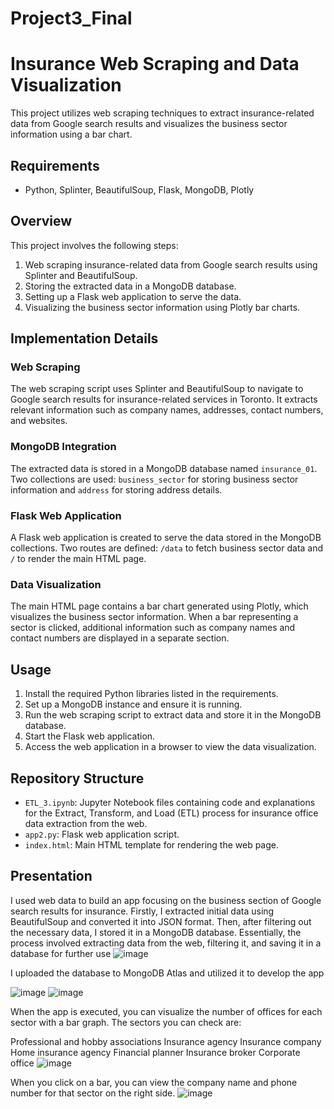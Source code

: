 # Project3_Final

# Insurance Web Scraping and Data Visualization

This project utilizes web scraping techniques to extract insurance-related data from Google search results and visualizes the business sector information using a bar chart.

## Requirements

- Python, Splinter, BeautifulSoup, Flask, MongoDB, Plotly

## Overview

This project involves the following steps:

1. Web scraping insurance-related data from Google search results using Splinter and BeautifulSoup.
2. Storing the extracted data in a MongoDB database.
3. Setting up a Flask web application to serve the data.
4. Visualizing the business sector information using Plotly bar charts.

## Implementation Details

### Web Scraping

The web scraping script uses Splinter and BeautifulSoup to navigate to Google search results for insurance-related services in Toronto. It extracts relevant information such as company names, addresses, contact numbers, and websites.

### MongoDB Integration

The extracted data is stored in a MongoDB database named `insurance_01`. Two collections are used: `business_sector` for storing business sector information and `address` for storing address details.

### Flask Web Application

A Flask web application is created to serve the data stored in the MongoDB collections. Two routes are defined: `/data` to fetch business sector data and `/` to render the main HTML page.

### Data Visualization

The main HTML page contains a bar chart generated using Plotly, which visualizes the business sector information. When a bar representing a sector is clicked, additional information such as company names and contact numbers are displayed in a separate section.

## Usage

1. Install the required Python libraries listed in the requirements.
2. Set up a MongoDB instance and ensure it is running.
3. Run the web scraping script to extract data and store it in the MongoDB database.
4. Start the Flask web application.
5. Access the web application in a browser to view the data visualization.

## Repository Structure

- `ETL_3.ipynb`: Jupyter Notebook files containing code and explanations for the Extract, Transform, and Load (ETL) process for insurance office data extraction from the web.
- `app2.py`: Flask web application script.
- `index.html`: Main HTML template for rendering the web page.

## Presentation
I used web data to build an app focusing on the business section of Google search results for insurance. Firstly, I extracted initial data using BeautifulSoup and converted it into JSON format. Then, after filtering out the necessary data, I stored it in a MongoDB database. Essentially, the process involved extracting data from the web, filtering it, and saving it in a database for further use
![image](https://github.com/sunghea/Project3_Final/assets/143130002/2651d903-aca7-4797-8ad8-78f14ca68c41)

I uploaded the database to MongoDB Atlas and utilized it to develop the app

![image](https://github.com/sunghea/Project3_Final/assets/143130002/82ce92bd-8022-4b80-aabb-9967efd38f2e)
![image](https://github.com/sunghea/Project3_Final/assets/143130002/b3047f66-a198-4baf-bfd9-0258a68b0586)

When the app is executed, you can visualize the number of offices for each sector with a bar graph. The sectors you can check are:

Professional and hobby associations
Insurance agency
Insurance company
Home insurance agency
Financial planner
Insurance broker
Corporate office
![image](https://github.com/sunghea/Project3_Final/assets/143130002/b3d20800-65e1-4b59-bd6e-ade03bc5e1d3)

When you click on a bar, you can view the company name and phone number for that sector on the right side.
![image](https://github.com/sunghea/Project3_Final/assets/143130002/45b6eef8-eb2f-408f-9dce-da30015364d9)


